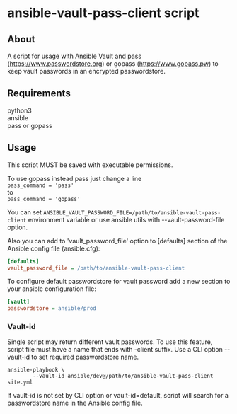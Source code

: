 # ansible-vault-pass-client script


## About

A script for usage with Ansible Vault and pass (https://www.passwordstore.org)
or gopass (https://www.gopass.pw) to keep vault passwords in an encrypted 
passwordstore.


## Requirements

python3  
ansible  
pass or gopass


## Usage

This script MUST be saved with executable permissions.

To use gopass instead pass just change a line  
`pass_command = 'pass'`  
to  
`pass_command = 'gopass'`


You can set `ANSIBLE_VAULT_PASSWORD_FILE=/path/to/ansible-vault-pass-client`
environment variable or use ansible utils with --vault-password-file option.

Also you can add to 'vault_password_file' option to [defaults] section of the
Ansible config file (ansible.cfg):

``` ini
[defaults]
vault_password_file = /path/to/ansible-vault-pass-client
```


To configure default passwordstore for vault password add a new section to your
ansible configuration file:

``` ini
[vault]
passwordstore = ansible/prod
```

### Vault-id

Single script may return different vault passwords. To use this feature, script
file must have a name that ends with -client suffix.
Use a CLI option --vault-id to set required passwordstore name.

```
ansible-playbook \
        --vault-id ansible/dev@/path/to/ansible-vault-pass-client site.yml
```

If vault-id is not set by CLI option or vault-id=default, script will search
for a passwordstore name in the Ansible config file.

